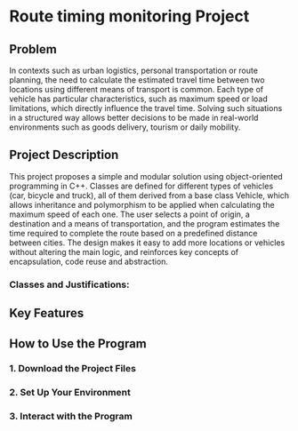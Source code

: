 # Route timing monitoring Project

## Problem
In contexts such as urban logistics, personal transportation or route planning, the need to calculate the estimated travel time between two locations using different means of transport is common. Each type of vehicle has particular characteristics, such as maximum speed or load limitations, which directly influence the travel time. Solving such situations in a structured way allows better decisions to be made in real-world environments such as goods delivery, tourism or daily mobility.


## Project Description
This project proposes a simple and modular solution using object-oriented programming in C++. Classes are defined for different types of vehicles (car, bicycle and truck), all of them derived from a base class Vehicle, which allows inheritance and polymorphism to be applied when calculating the maximum speed of each one. The user selects a point of origin, a destination and a means of transportation, and the program estimates the time required to complete the route based on a predefined distance between cities. The design makes it easy to add more locations or vehicles without altering the main logic, and reinforces key concepts of encapsulation, code reuse and abstraction.

### Classes and Justifications:


## Key Features


## How to Use the Program

### 1. Download the Project Files

### 2. Set Up Your Environment

### 3. Interact with the Program



